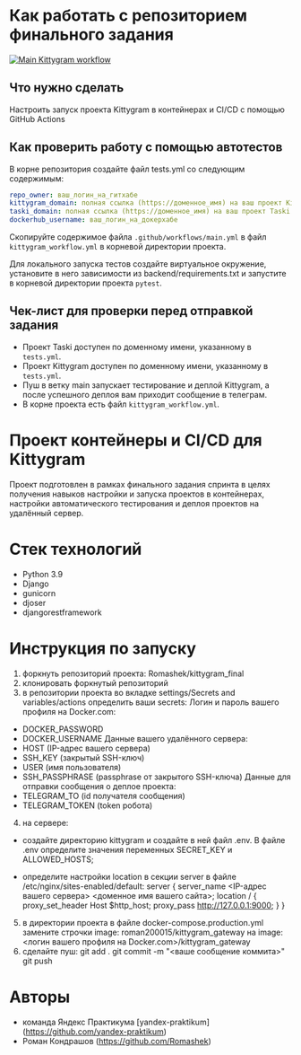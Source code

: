 #  Как работать с репозиторием финального задания
[![Main Kittygram workflow](https://github.com/Romashek/kittygram_final/actions/workflows/main.yml/badge.svg)](https://github.com/Romashek/kittygram_final/actions/workflows/main.yml)
## Что нужно сделать

Настроить запуск проекта Kittygram в контейнерах и CI/CD с помощью GitHub Actions

## Как проверить работу с помощью автотестов

В корне репозитория создайте файл tests.yml со следующим содержимым:
```yaml
repo_owner: ваш_логин_на_гитхабе
kittygram_domain: полная ссылка (https://доменное_имя) на ваш проект Kittygram
taski_domain: полная ссылка (https://доменное_имя) на ваш проект Taski
dockerhub_username: ваш_логин_на_докерхабе
```

Скопируйте содержимое файла `.github/workflows/main.yml` в файл `kittygram_workflow.yml` в корневой директории проекта.

Для локального запуска тестов создайте виртуальное окружение, установите в него зависимости из backend/requirements.txt и запустите в корневой директории проекта `pytest`.

## Чек-лист для проверки перед отправкой задания

- Проект Taski доступен по доменному имени, указанному в `tests.yml`.
- Проект Kittygram доступен по доменному имени, указанному в `tests.yml`.
- Пуш в ветку main запускает тестирование и деплой Kittygram, а после успешного деплоя вам приходит сообщение в телеграм.
- В корне проекта есть файл `kittygram_workflow.yml`.

# Проект контейнеры и CI/CD для Kittygram

Проект подготовлен в рамках финального задания спринта в целях получения навыков настройки и запуска проектов в контейнерах, настройки автоматического тестирования и деплоя проектов на удалённый сервер.

# Стек технологий
- Python 3.9
- Django 
- gunicorn
- djoser 
- djangorestframework 

# Инструкция по запуску
1. форкнуть репозиторий проекта: Romashek/kittygram_final
2. клонировать форкнутый репозиторий
3. в репозитории проекта во вкладке settings/Secrets and variables/actions определить ваши secrets:
Логин и пароль вашего профиля на Docker.com:
- DOCKER_PASSWORD
- DOCKER_USERNAME
Данные вашего удалённого сервера:
- HOST (IP-адрес вашего сервера)
- SSH_KEY (закрытый SSH-ключ)
- USER (имя пользователя)
- SSH_PASSPHRASE (passphrase от закрытого SSH-ключа)
Данные для отправки сообщения о деплое проекта:
- TELEGRAM_TO (id получателя сообщения)
- TELEGRAM_TOKEN (token робота)
4. на сервере:

- создайте директорию kittygram и создайте в ней файл .env. В файле .env определите значения переменных SECRET_KEY и ALLOWED_HOSTS;

- определите настройки location в секции server в файле /etc/nginx/sites-enabled/default:
server {
    server_name <IP-адрес вашего сервера> <доменное имя вашего сайта>;
    location / {
        proxy_set_header Host $http_host;
        proxy_pass http://127.0.0.1:9000;
    }
}
5. в директории проекта в файле docker-compose.production.yml замените строчки
    image: roman200015/kittygram_gateway на image: <логин вашего профиля на Docker.com>/kittygram_gateway 
6. сделайте пуш:
    git add .
    git commit -m "<ваше сообщение коммита>"
    git push


# Авторы
- команда Яндекс Практикума [yandex-praktikum] (https://github.com/yandex-praktikum)
- Роман Кондрашов (https://github.com/Romashek)